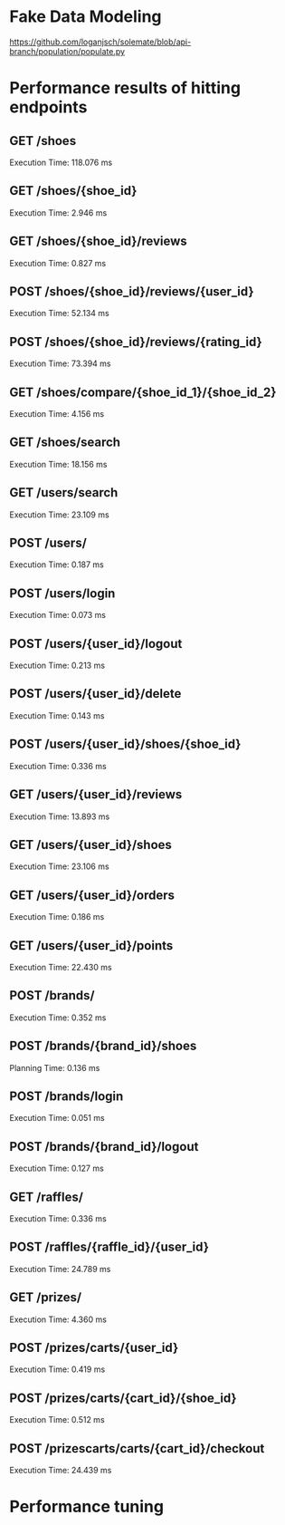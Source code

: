 # Fake Data Modeling

https://github.com/loganjsch/solemate/blob/api-branch/population/populate.py

# Performance results of hitting endpoints

## GET /shoes
Execution Time: 118.076 ms

## GET /shoes/{shoe_id}
Execution Time: 2.946 ms

## GET /shoes/{shoe_id}/reviews
Execution Time: 0.827 ms

## POST /shoes/{shoe_id}/reviews/{user_id}
Execution Time: 52.134 ms

## POST /shoes/{shoe_id}/reviews/{rating_id}
Execution Time: 73.394 ms

## GET /shoes/compare/{shoe_id_1}/{shoe_id_2}
Execution Time: 4.156 ms

## GET /shoes/search
Execution Time: 18.156 ms

## GET /users/search
Execution Time: 23.109 ms

## POST /users/
Execution Time: 0.187 ms

## POST /users/login
Execution Time: 0.073 ms

## POST /users/{user_id}/logout
Execution Time: 0.213 ms

## POST /users/{user_id}/delete
Execution Time: 0.143 ms

## POST /users/{user_id}/shoes/{shoe_id}
Execution Time: 0.336 ms

## GET /users/{user_id}/reviews
Execution Time: 13.893 ms

## GET /users/{user_id}/shoes
Execution Time: 23.106 ms

## GET /users/{user_id}/orders
Execution Time: 0.186 ms

## GET /users/{user_id}/points
Execution Time: 22.430 ms

## POST /brands/
Execution Time: 0.352 ms

## POST /brands/{brand_id}/shoes
Planning Time: 0.136 ms

## POST /brands/login
Execution Time: 0.051 ms

## POST /brands/{brand_id}/logout
Execution Time: 0.127 ms

## GET /raffles/
Execution Time: 0.336 ms

## POST /raffles/{raffle_id}/{user_id}
Execution Time: 24.789 ms

## GET /prizes/
Execution Time: 4.360 ms

## POST /prizes/carts/{user_id}
Execution Time: 0.419 ms

## POST /prizes/carts/{cart_id}/{shoe_id}
Execution Time: 0.512 ms

## POST /prizescarts/carts/{cart_id}/checkout
Execution Time: 24.439 ms



# Performance tuning



